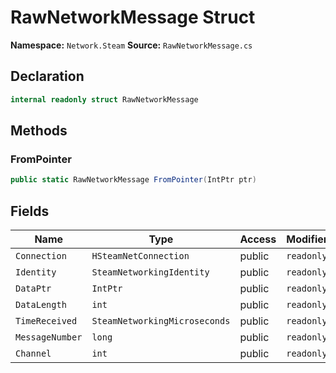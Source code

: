 # RawNetworkMessage Struct

**Namespace:** `Network.Steam`
**Source:** `RawNetworkMessage.cs`

## Declaration

```csharp
internal readonly struct RawNetworkMessage
```

## Methods

### FromPointer

```csharp
public static RawNetworkMessage FromPointer(IntPtr ptr)
```

## Fields

| Name | Type | Access | Modifiers |
|------|------|--------|-----------|
| `Connection` | `HSteamNetConnection` | public | `readonly` |
| `Identity` | `SteamNetworkingIdentity` | public | `readonly` |
| `DataPtr` | `IntPtr` | public | `readonly` |
| `DataLength` | `int` | public | `readonly` |
| `TimeReceived` | `SteamNetworkingMicroseconds` | public | `readonly` |
| `MessageNumber` | `long` | public | `readonly` |
| `Channel` | `int` | public | `readonly` |

